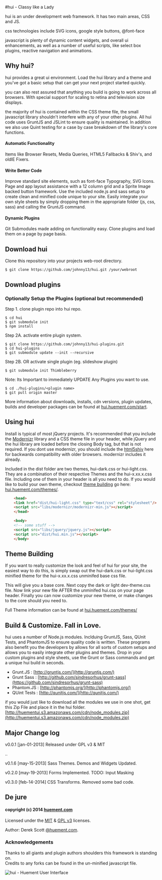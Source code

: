 #hui - Classy like a Lady

hui is an under development web framework. It has two main areas, CSS and JS.    

css technologies include SVG icons, google style buttons, @font-face    

javascript is plenty of dynamic content widgets, and overall ui enhancements, as well as a number of useful scripts, like select box plugins, reactive navigation and animations.

## Why hui?
hui provides a great ui environment. Load the hui library and a theme and you've got a basic setup that can get your next project started quickly.

you can also rest assured that anything you build is going to work across all browsers. With special support for scaling to retina and television size displays.

the majority of hui is contained within the CSS theme file, the small javascript library shouldn't interfere with any of your other plugins. All hui code uses GruntJS and JSLint to ensure quality is maintained. In addition we also use Quint testing for a case by case breakdown of the library's core functions.

#### Automatic Functionality 

Items like Browser Resets, Media Queries, HTML5 Fallbacks & Shiv's, and oldIE Fixers.    

#### Write Better Code

Improve standard site elements, such as font-face Typography, SVG Icons. Page and app layout assistance with a 12 column grid and a Sprite Image backed button framework. Use the included node.js and sass setup to create clean and minified code unique to your site. Easily integrate your own style sheets by simply dropping them in the appropriate folder (js, css, sass) and calling the GruntJS command.   

#### Dynamic Plugins    

Git Submodules made adding on functionality easy. Clone plugins and load them on a page by page basis.    

## Download hui
Clone this repository into your projects web-root directory.    
    
    $ git clone https://github.com/johnny13/hui.git /your/webroot    
    

## Download plugins
### Optionally Setup the Plugins (optional but recommended)
Step 1. clone plugin repo into hui repo.   
    
    $ cd hui   
	$ git submodule init     
    $ npm install    
    

Step 2A. activate entire plugin system.    
    
	$ git clone https://github.com/johnny13/hui-plugins.git
	$ cd hui-plugins
	$ git submodule update --init --recursive  
    

Step 2B. OR activate single plugin (eg. slideshow plugin)    
    
    $ git submodule init Thimbleberry
    

Note: Its Important to immediately UPDATE Any Plugins you want to use.    
    
    $ cd ./hui-plugins/<plugin name>
    $ git pull origin master
    

More information about downloads, installs, cdn versions, plugin updates, builds and developer packages can be found at [hui.huement.com/start](http://hui.huement.com/start/).    

## Using hui    
Install is typical of most jQuery projects. It's recommended that you include the [Modernizr](http://modernizr.com/) library and a CSS theme file in your header, while jQuery and the hui library are loaded before the closing Body tag, but that is not required. If you dont use modernizr, you should include the [html5shiv](https://huementui.s3.amazonaws.com/cdn/html5shiv.js) here for backwards compatibility with older browsers. modernizr includes it already.

Included in the dist folder are two themes, hui-dark.css or hui-light.css. They are a combination of their respective Themes and the hui-x.xx.x.css file. Including one of them in your header is all you need to do. If you would like to build your own theme, checkout [theme building](https://github.com/johnny13/hui#theme-building) go here: [hui.huement.com/themes/](http://hui.huement.com/themes/).
    

```html
    <head>
    <link href="dist/hui-light.css" type="text/css" rel="stylesheet"/>   
    <script src="libs/modernizr/modernizr-min.js"></script>    
    </head>
    
    <body>
	<!-- some stuff -->
    <script src="libs/jquery/jquery.js"></script>
	<script src="dist/hui.min.js"></script>
	</body>
```

## Theme Building    
If you want to really customize the look and feel of hui for your site, the easiest way to do this, is simply swap out the hui-dark.css or hui-light.css minified theme for the hui-x.xx.x.css unminifed base css file. 

This will give you a base core. Next copy the dark or light dev-theme.css file. Now link your new file AFTER the unminifed hui.css on your page header. Finally you can now customize your new theme, or make changes to the core should you need to.

    
Full Theme information can be found at [hui.huement.com/themes/](http://hui.huement.com/themes/)    


## Build & Customize. Fall in Love.

hui uses a number of Node.js modules. Inclduing GruntJS, Sass, QUnit Tests, and PhantomJS to ensure quality code is written. These programs also benefit you the developers by allows for all sorts of custom setups and allows you to easily integrate other plugins and themes.  Drop in your custom plugins and style sheets, use the Grunt or Sass commands and get a unique hui build in seconds.
    
 * Grunt.JS : [http://gruntjs.com/](http://gruntjs.com/)
 * Grunt Sass : [http://github.com/sindresorhus/grunt-sass](https://github.com/sindresorhus/grunt-sass)
 * Phantom.JS : [http://phantomjs.org/](http://phantomjs.org/)
 * QUint Tests : [http://qunitjs.com/](http://qunitjs.com/)
    

if you would just like to download all the modules we use in one shot, get this Zip File and place it in the hui folder.
[http://huementui.s3.amazonaws.com/cdn/node_modules.zip](http://huementui.s3.amazonaws.com/cdn/node_modules.zip)


## Major Change log
   
v0.0.1	[jan-01-2013]	Released under GPL v3 & MIT    

..

v0.1.6	[may-15-2013]	Sass Themes. Demos and Widgets Updated.

v0.2.0	[may-19-2013]	Forms Implemented. TODO: Input Masking

v0.3.0	[feb-14-2014]	CSS Transforms. Removed some bad code.

## De jure
#### copyright (c) 2014 [huement.com](http://huement.com)    
Licensed under the [MIT](http://www.opensource.org/licenses/mit-license.php) & [GPL v3](http://opensource.org/licenses/gpl-3.0.html) licenses.    
    
Author: Derek Scott [@huement.com](https://twitter.com/huement).    

### Acknowledgements
Thanks to all giants and plugin authors shoulders this framework is standing on.    
Credits to any forks can be found in the un-minified javascript file.

    

![hui - Huement User Interface](https://huementui.s3.amazonaws.com/images/hui-rainbow.png)  
